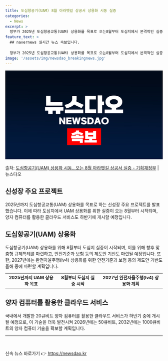 ```yaml
---
title: 도심항공기(UAM) 8월 아라뱃길 상공서 상용화 시동 실증
categories:
  - News
excerpt: >
  정부가 2025년 도심항공교통(UAM) 상용화를 목표로 오는8월부터 도심지에서 본격적인 실증에 나선다. 지난…
feature_text: >
  ## navernews 실시간 뉴스 속보입니다.

  정부가 2025년 도심항공교통(UAM) 상용화를 목표로 오는8월부터 도심지에서 본격적인 실증에 나선다. 지난…
image: '/assets/img/newsdao_breakingnews.jpg'
---
```


![뉴스다오 속보](/assets/img/newsdao_breakingnews.jpg)

<p>출처: <a href="https://newsdao.kr/3151" rel="dofollow">도심항공기(UAM) 상용화 시동…오는 8월 아라뱃길 상공서 실증 - 기획재정부</a> | 뉴스다오</p>

<h2 data-ke-size="size26">신성장 주요 프로젝트</h2>
<p data-ke-size="size16">2025년까지 도심항공교통(UAM) 상용화를 목표로 하는 신성장 주요 프로젝트를 발표했습니다. 이에 따라 도심지에서 UAM 상용화를 위한 실증이 오는 8월부터 시작되며, 양자 컴퓨터를 활용한 클라우드 서비스도 하반기에 개시할 예정입니다.</p>

<h2 data-ke-size="size26">도심항공기(UAM) 상용화</h2>
<p data-ke-size="size16">도심항공기(UAM) 상용화를 위해 8월부터 도심지 실증이 시작되며, 이를 위해 향후 맞춤형 규제특례를 마련하고, 안전기준과 보험 등의 제도안 기반도 마련될 예정입니다. 또한, 2027년에는 완전자율주행(lv4) 상용화를 위한 안전기준과 보험 등의 제도안 기반도 올해 중에 마련할 계획입니다.</p>

<table>
	<tr>
		<td style="text-align: center; height: 17px;"><b>2025년까지 UAM 상용화 목표</b></td>
		<td style="text-align: center; height: 17px;"><b>8월부터 도심지 실증 시작</b></td>
		<td style="text-align: center; height: 17px;"><b>2027년 완전자율주행(lv4) 상용화 계획</b></td>
	</tr>
</table>

<h2 data-ke-size="size26">양자 컴퓨터를 활용한 클라우드 서비스</h2>
<p data-ke-size="size16">국내에서 개발한 20큐비트 양자 컴퓨터를 활용한 클라우드 서비스가 하반기 중에 개시될 예정으로, 이 기술을 더욱 발전시켜 2026년에는 50큐비트, 2032년에는 1000큐비트의 양자 컴퓨터 기술을 확보할 계획입니다.</p>

<hr>

<p data-ke-size="size16">&nbsp;</p> 

신속 뉴스 바로가기 👉 <a href="https://newsdao.kr" rel="dofollow">https://newsdao.kr</a>


